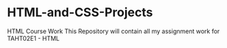 # HTML-and-CSS-Projects
HTML Course Work
This Repository will contain all my assignment work for TAHT02E1 - HTML
